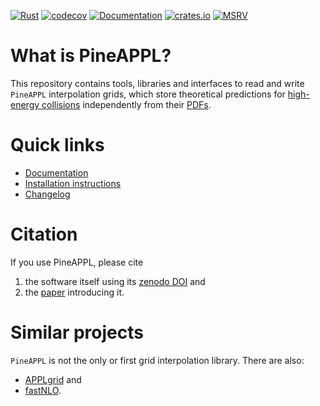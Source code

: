 [![Rust](https://github.com/N3PDF/pineappl/workflows/Rust/badge.svg)](https://github.com/N3PDF/pineappl/actions?query=workflow%3ARust)
[![codecov](https://codecov.io/gh/NNPDF/pineappl/branch/master/graph/badge.svg)](https://codecov.io/gh/NNPDF/pineappl)
[![Documentation](https://docs.rs/pineappl/badge.svg)](https://docs.rs/pineappl)
[![crates.io](https://img.shields.io/crates/v/pineappl.svg)](https://crates.io/crates/pineappl)
[![MSRV](https://img.shields.io/badge/Rust-1.65+-lightgray.svg)](docs/installation.md)

# What is PineAPPL?

This repository contains tools, libraries and interfaces to read and write
`PineAPPL` interpolation grids, which store theoretical predictions for
[high-energy collisions] independently from their [PDFs].

[high-energy collisions]: https://en.wikipedia.org/wiki/Particle_physics
[PDFs]: https://en.wikipedia.org/wiki/Parton_(particle_physics)#Parton_distribution_functions

# Quick links

- [Documentation](docs/README.md)
- [Installation instructions](docs/installation.md)
- [Changelog](CHANGELOG.md)

# Citation

If you use PineAPPL, please cite

1. the software itself using its [zenodo DOI] and
2. the [paper] introducing it.

[zenodo DOI]: https://zenodo.org/badge/latestdoi/248306479
[paper]: https://inspirehep.net/literature/1814432

# Similar projects

`PineAPPL` is not the only or first grid interpolation library. There are also:

- [APPLgrid](https://applgrid.hepforge.org/) and
- [fastNLO](https://fastnlo.hepforge.org/).

